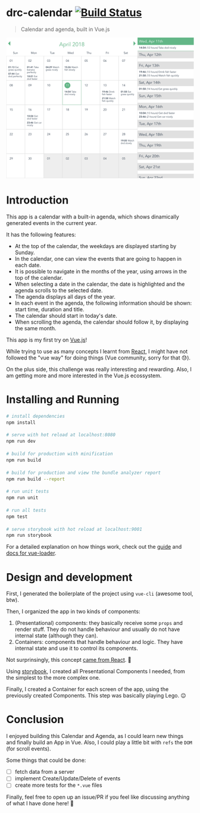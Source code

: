 # drc-calendar [![Build Status](https://travis-ci.org/danilojunS/drc-calendar.svg?branch=master)](https://travis-ci.org/danilojunS/drc-calendar)

> Calendar and agenda, built in Vue.js

![drc-calendar](screenshot.png)

# Introduction

This app is a calendar with a built-in agenda, which shows dinamically generated events in the current year.

It has the following features:

* At the top of the calendar, the weekdays are displayed starting by Sunday.
* In the calendar, one can view the events that are going to happen in each date.
* It is possible to navigate in the months of the year, using arrows in the top of the calendar.
* When selecting a date in the calendar, the date is highlighted and the agenda scrolls to the selected date.
* The agenda displays all days of the year.
* In each event in the agenda, the following information should be shown: start time, duration and title.
* The calendar should start in today's date.
* When scrolling the agenda, the calendar should follow it, by displaying the same month.

This app is my first try on [Vue.js](https://vuejs.org/)!

While trying to use as many concepts I learnt from [React](https://reactjs.org/), I might have not followed the "vue way" for doing things (Vue community, sorry for that 😓).

On the plus side, this challenge was really interesting and rewarding. Also, I am getting more and more interested in the Vue.js ecossystem.

# Installing and Running

``` bash
# install dependencies
npm install

# serve with hot reload at localhost:8080
npm run dev

# build for production with minification
npm run build

# build for production and view the bundle analyzer report
npm run build --report

# run unit tests
npm run unit

# run all tests
npm test

# serve storybook with hot reload at localhost:9001
npm run storybook
```

For a detailed explanation on how things work, check out the [guide](http://vuejs-templates.github.io/webpack/) and [docs for vue-loader](http://vuejs.github.io/vue-loader).

# Design and development

First, I generated the boilerplate of the project using `vue-cli` (awesome tool, btw).

Then, I organized the app in two kinds of components:

1. (Presentational) components: they basically receive some `props` and render stuff. They do not handle behaviour and usually do not have internal state (although they can).
1. Containers: components that handle behaviour and logic. They have internal state and use it to control its components.

Not surprinsingly, this concept [came from React](https://medium.com/@dan_abramov/smart-and-dumb-components-7ca2f9a7c7d0). 🤙

Using [storybook](https://storybook.js.org/), I created all Presentational Components I needed, from the simplest to the more complex one.

Finally, I created a Container for each screen of the app, using the previously created Components. This step was basically playing Lego. 😉

# Conclusion

I enjoyed building this Calendar and Agenda, as I could learn new things and finally build an App in Vue. Also, I could play a little bit with `refs` the `DOM` (for scroll events).

Some things that could be done:

- [ ] fetch data from a server
- [ ] implement Create/Update/Delete of events
- [ ] create more tests for the `*.vue` files

Finally, feel free to open up an issue/PR if you feel like discussing anything of what I have done here! 👊
